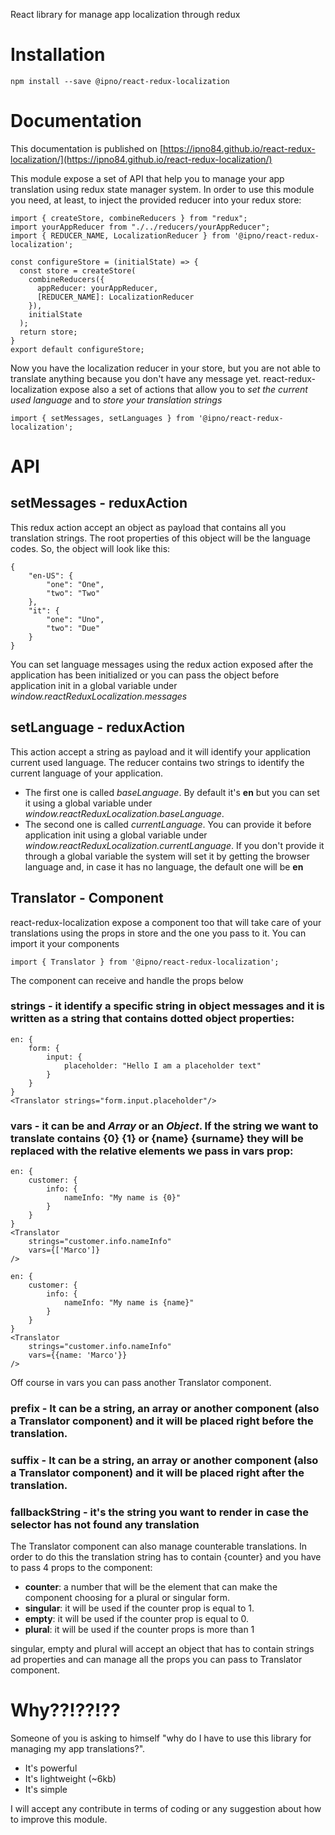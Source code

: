 React library for manage app localization through redux

# Installation

    npm install --save @ipno/react-redux-localization

# Documentation
This documentation is published on [https://ipno84.github.io/react-redux-localization/](https://ipno84.github.io/react-redux-localization/)

This module expose a set of API that help you to manage your app translation using redux state manager system.
In order to use this module you need, at least, to inject the provided reducer into your redux store:

	import { createStore, combineReducers } from "redux";  
    import yourAppReducer from "./../reducers/yourAppReducer";
    import { REDUCER_NAME, LocalizationReducer } from '@ipno/react-redux-localization';
    
    const configureStore = (initialState) => {
      const store = createStore(
	    combineReducers({
		  appReducer: yourAppReducer,
		  [REDUCER_NAME]: LocalizationReducer
	    }),
	    initialState
      );
      return store;
    }
    export default configureStore;
Now you have the localization reducer in your store, but you are not able to translate anything because you don't have any message yet.
react-redux-localization expose also a set of actions that allow you to *set the current used language* and to *store your translation strings*

    import { setMessages, setLanguages } from '@ipno/react-redux-localization';

# API
## setMessages - reduxAction
This redux action accept an object as payload that contains all you translation strings. The root properties of this object will be the language codes.
So, the object will look like this:

    {
		"en-US": {
			"one": "One",
			"two": "Two"
		},
		"it": {
			"one": "Uno",
			"two": "Due"
		}
    }

You can set language messages using the redux action exposed after the application has been initialized or you can pass the object before application init in a global variable under *window.reactReduxLocalization.messages*

## setLanguage - reduxAction
This action accept a string as payload and it will identify your application current used language. The reducer contains two strings to identify the current language of your application.

 - The first one is called *baseLanguage*. By default it's **en** but you can set it using a global variable under *window.reactReduxLocalization.baseLanguage*.
 - The second one is called *currentLanguage*. You can provide it before application init using a global variable under *window.reactReduxLocalization.currentLanguage*. If you don't provide it through a global variable the system will set it by getting the browser language and, in case it has no language, the default one will be **en**

## Translator - Component
react-redux-localization expose a component too that will take care of your translations using the props in store and the one you pass to it.
You can import it your components

    import { Translator } from '@ipno/react-redux-localization';

The component can receive and handle the props below

### **strings** - it identify a specific string in object messages and it is written as a string that contains dotted object properties:

    en: {
	    form: {
		    input: {
			    placeholder: "Hello I am a placeholder text"
		    }
	    }
    }
    <Translator strings="form.input.placeholder"/>
### **vars** - it can be and *Array* or an *Object*. If the string we want to translate contains {0} {1} or {name} {surname} they will be replaced with the relative elements we pass in vars prop:

    en: {
		customer: {
			info: {
				nameInfo: "My name is {0}"
			}
		}
	}
	<Translator
		strings="customer.info.nameInfo"
		vars={['Marco']}
	/>

    en: {
		customer: {
			info: {
				nameInfo: "My name is {name}"
			}
		}
	}
	<Translator
		strings="customer.info.nameInfo"
		vars={{name: 'Marco'}}
	/>
Off course in vars you can pass another Translator component.
### **prefix** - It can be a string, an array or another component (also a Translator component) and it will be placed right before the translation.
### **suffix** - It can be a string, an array or another component (also a Translator component) and it will be placed right after the translation.

### **fallbackString** - it's the string you want to render in case the selector has not found any translation

The Translator component can also manage counterable translations. In order to do this the translation string has to contain {counter} and you have to pass 4 props to the component:

- **counter**: a number that will be the element that can make the component choosing for a plural or singular form.
- **singular**: it will be used if the counter prop is equal to 1.
- **empty**: it will be used if the counter prop is equal to 0.
- **plural**: it will be used if the counter props is more than 1

singular, empty and plural will accept an object that has to contain strings ad properties and can manage all the props you can pass to Translator component.

# Why??!??!??
Someone of you is asking to himself "why do I have to use this library for managing my app translations?".

- It's powerful
- It's lightweight (~6kb)
- It's simple

I will accept any contribute in terms of coding or any suggestion about how to improve this module.